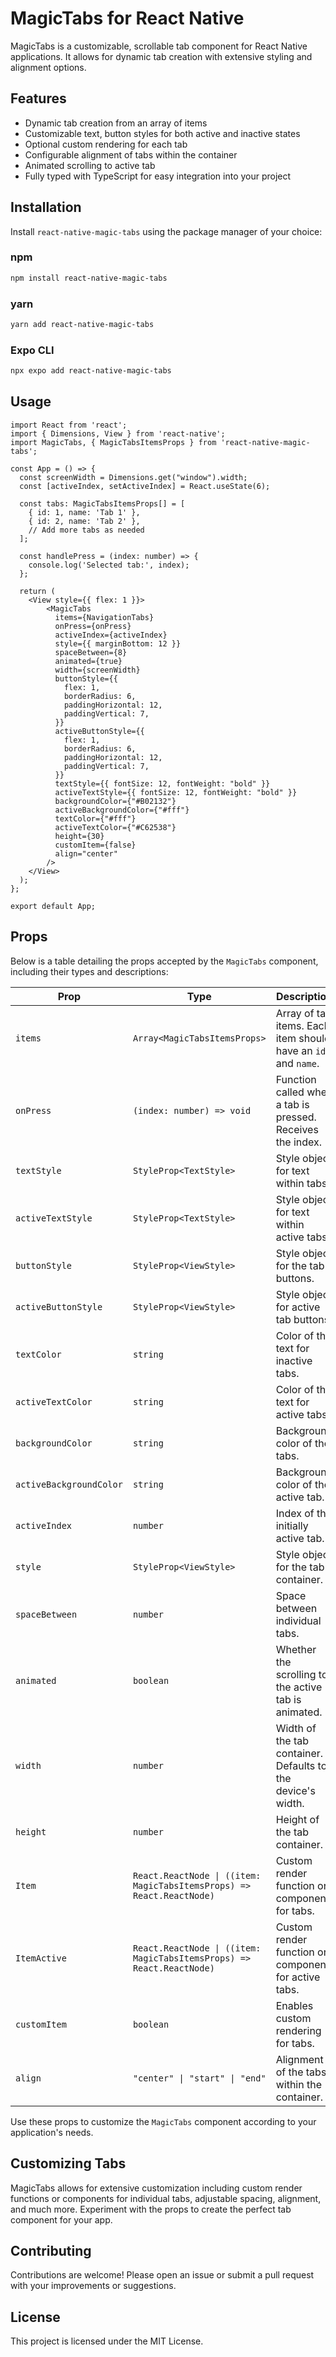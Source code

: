 # MagicTabs for React Native

MagicTabs is a customizable, scrollable tab component for React Native applications. It allows for dynamic tab creation with extensive styling and alignment options.

## Features

- Dynamic tab creation from an array of items
- Customizable text, button styles for both active and inactive states
- Optional custom rendering for each tab
- Configurable alignment of tabs within the container
- Animated scrolling to active tab
- Fully typed with TypeScript for easy integration into your project

## Installation

Install `react-native-magic-tabs` using the package manager of your choice:

### npm

```bash
npm install react-native-magic-tabs
```

### yarn

```bash
yarn add react-native-magic-tabs
```

### Expo CLI

```bash
npx expo add react-native-magic-tabs
```

## Usage
```
import React from 'react';
import { Dimensions, View } from 'react-native';
import MagicTabs, { MagicTabsItemsProps } from 'react-native-magic-tabs';

const App = () => {
  const screenWidth = Dimensions.get("window").width;
  const [activeIndex, setActiveIndex] = React.useState(6);

  const tabs: MagicTabsItemsProps[] = [
    { id: 1, name: 'Tab 1' },
    { id: 2, name: 'Tab 2' },
    // Add more tabs as needed
  ];

  const handlePress = (index: number) => {
    console.log('Selected tab:', index);
  };

  return (
    <View style={{ flex: 1 }}>
        <MagicTabs
          items={NavigationTabs}
          onPress={onPress}
          activeIndex={activeIndex}
          style={{ marginBottom: 12 }}
          spaceBetween={8}
          animated={true}
          width={screenWidth}
          buttonStyle={{
            flex: 1,
            borderRadius: 6,
            paddingHorizontal: 12,
            paddingVertical: 7,
          }}
          activeButtonStyle={{
            flex: 1,
            borderRadius: 6,
            paddingHorizontal: 12,
            paddingVertical: 7,
          }}
          textStyle={{ fontSize: 12, fontWeight: "bold" }}
          activeTextStyle={{ fontSize: 12, fontWeight: "bold" }}
          backgroundColor={"#B02132"}
          activeBackgroundColor={"#fff"}
          textColor={"#fff"}
          activeTextColor={"#C62538"}
          height={30}
          customItem={false}
          align="center"
        />
    </View>
  );
};

export default App;
```

## Props

Below is a table detailing the props accepted by the `MagicTabs` component, including their types and descriptions:

| Prop                 | Type                                                    | Description                                                        |
|----------------------|---------------------------------------------------------|--------------------------------------------------------------------|
| `items`              | `Array<MagicTabsItemsProps>`                            | Array of tab items. Each item should have an `id` and `name`.     |
| `onPress`            | `(index: number) => void`                               | Function called when a tab is pressed. Receives the index.        |
| `textStyle`          | `StyleProp<TextStyle>`                                  | Style object for text within tabs.                                 |
| `activeTextStyle`    | `StyleProp<TextStyle>`                                  | Style object for text within active tabs.                          |
| `buttonStyle`        | `StyleProp<ViewStyle>`                                  | Style object for the tab buttons.                                  |
| `activeButtonStyle`  | `StyleProp<ViewStyle>`                                  | Style object for active tab buttons.                               |
| `textColor`          | `string`                                                | Color of the text for inactive tabs.                               |
| `activeTextColor`    | `string`                                                | Color of the text for active tabs.                                 |
| `backgroundColor`    | `string`                                                | Background color of the tabs.                                      |
| `activeBackgroundColor` | `string`                                             | Background color of the active tab.                                |
| `activeIndex`        | `number`                                                | Index of the initially active tab.                                 |
| `style`              | `StyleProp<ViewStyle>`                                  | Style object for the tab container.                                |
| `spaceBetween`       | `number`                                                | Space between individual tabs.                                     |
| `animated`           | `boolean`                                               | Whether the scrolling to the active tab is animated.               |
| `width`              | `number`                                                | Width of the tab container. Defaults to the device's width.        |
| `height`             | `number`                                                | Height of the tab container.                                       |
| `Item`               | `React.ReactNode \| ((item: MagicTabsItemsProps) => React.ReactNode)` | Custom render function or component for tabs.                    |
| `ItemActive`         | `React.ReactNode \| ((item: MagicTabsItemsProps) => React.ReactNode)` | Custom render function or component for active tabs.              |
| `customItem`         | `boolean`                                               | Enables custom rendering for tabs.                                 |
| `align`              | `"center" \| "start" \| "end"`                          | Alignment of the tabs within the container.                        |

Use these props to customize the `MagicTabs` component according to your application's needs.


## Customizing Tabs

MagicTabs allows for extensive customization including custom render functions or components for individual tabs, adjustable spacing, alignment, and much more. Experiment with the props to create the perfect tab component for your app.

## Contributing

Contributions are welcome! Please open an issue or submit a pull request with your improvements or suggestions.

## License

This project is licensed under the MIT License.
